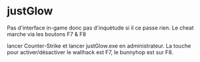 # justGlow

Pas d'interface in-game donc pas d'inquètude si il ce passe rien.
Le cheat marche via les boutons F7 & F8

lancer Counter-Strike et lancer justGlow.exe en administrateur. La touche pour activer/désactiver le wallhack est F7, le bunnyhop est sur F8.
